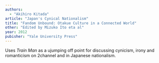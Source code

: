 ```yaml
---
authors:
  - "Akihiro Kitada"
article: "Japan's Cynical Nationalism"
title: "Fandom Unbound: Otakue Culture in a Connected World"
other: "Edited by Mizuko Ito eta al"
year: 2012
pubisher: "Yale University Press"
---
```


Uses *Train Man* as a ujumping off point for discussing cynicism,
irony and romanticism on 2channel and in Japanese nationalism.
